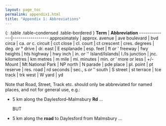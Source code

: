 ```yaml
---
layout: page_toc
permalink: appendix1.html
title: "Appendix 1: Abbreviations"
---
```


{: .table .table-condensed .table-bordered }
**Term**      |  **Abbreviation**
--------------|------------------
approximately |  approx.
avenue        |  ave
boulevard     |  bvd
circa         |  ca. *or* c.
circuit       |  cct
close         |  cl.
court         |  ct
crescent      |  cres.
degrees       |  deg. *or* °
drive         |  dr.
east          |  E
esplanade     |  esp.
feet          |  ft *or* '
freeway       |  fwy
heights       |  hts
highway       |  hwy
inch          |  in. *or* ''
Island/Islands|  I./Is
junction      |  jnc.
kilometres    |  km
metres        |  m
mile          |  mi.
minutes       |  min. *or* ′
more or less  |  +/-
Mount         |  Mt
National Park |  NP
north         |  N
parade        |  pde
place         |  pl.
point         |  pt
reserve       |  res.
road          |  rd
seconds       |  sec., s *or* ″
south         |  S
street        |  st
terrace       |  tce
track         |  trk
west          |  W
yard          |  yd

Note that Road, Street, Track etc. should only be abbreviated for named places, and not for general use, e.g.:

-  5 km along the Daylesford–Malmsbury **Rd** …

   BUT

-  5 km along the **road** to Daylesford from Malmsbury …
